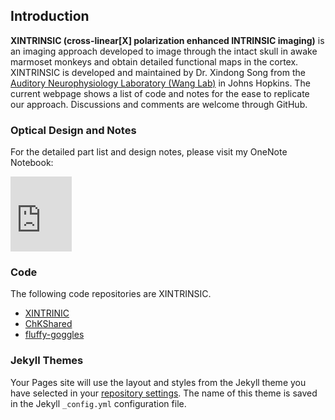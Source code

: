 ## Introduction 

**XINTRINSIC (cross-linear[X] polarization enhanced INTRINSIC imaging)** is an imaging approach developed to image through the intact skull in awake marmoset monkeys and obtain detailed functional maps in the cortex. XINTRINSIC is developed and maintained by Dr. Xindong Song from the [Auditory Neurophysiology Laboratory (Wang Lab)](https://wanglab.johnshopkins.edu/lab/WangLabWebsite/index.html) in Johns Hopkins. The current webpage shows a list of code and notes for the ease to replicate our approach. Discussions and comments are welcome through GitHub.

### Optical Design and Notes

For the detailed part list and design notes, please visit my OneNote Notebook:
<iframe src="https://onedrive.live.com/embed?cid=0B62C29AB2D2652F&resid=B62C29AB2D2652F%21278772&authkey=ADcZ35g6KBcWFqI" width="98" height="120" frameborder="0" scrolling="no"></iframe>

### Code

The following code repositories are XINTRINSIC.
- [XINTRINIC](https://github.com/x-song-x/XINTRINSIC)
- [ChKShared](https://github.com/x-song-x/ChKshared)
- [fluffy-goggles](https://github.com/x-song-x/fluffy-goggles)


### Jekyll Themes

Your Pages site will use the layout and styles from the Jekyll theme you have selected in your [repository settings](https://github.com/x-song-x/XINTRINSIC/settings). The name of this theme is saved in the Jekyll `_config.yml` configuration file.
